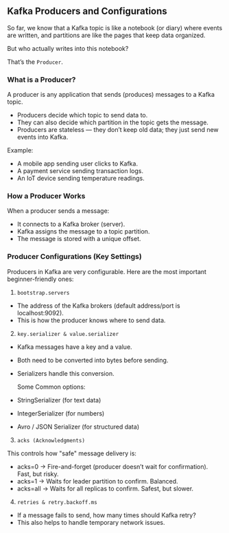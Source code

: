 ## Kafka Producers and Configurations
So far, we know that a Kafka topic is like a notebook (or diary) where events are written, and partitions are like the pages that keep data organized. 

But who actually writes into this notebook?

That’s the `Producer`.

### What is a Producer?

A producer is any application that sends (produces) messages to a Kafka topic.

* Producers decide which topic to send data to.
* They can also decide which partition in the topic gets the message.
* Producers are stateless — they don’t keep old data; they just send new events into Kafka.

Example:

* A mobile app sending user clicks to Kafka.
* A payment service sending transaction logs.
* An IoT device sending temperature readings.

### How a Producer Works

When a producer sends a message:

* It connects to a Kafka broker (server).
* Kafka assigns the message to a topic partition.
* The message is stored with a unique offset.

### Producer Configurations (Key Settings)

Producers in Kafka are very configurable. Here are the most important beginner-friendly ones:

1. `bootstrap.servers`

* The address of the Kafka brokers (default address/port is localhost:9092).
* This is how the producer knows where to send data.

2. `key.serializer & value.serializer`

* Kafka messages have a key and a value.
* Both need to be converted into bytes before sending.
* Serializers handle this conversion.

  Some Common options:

* StringSerializer (for text data)
* IntegerSerializer (for numbers)
* Avro / JSON Serializer (for structured data)

3. `acks (Acknowledgments)`

  This controls how "safe" message delivery is:

* acks=0 → Fire-and-forget (producer doesn’t wait for confirmation). Fast, but risky.
* acks=1 → Waits for leader partition to confirm. Balanced.
* acks=all → Waits for all replicas to confirm. Safest, but slower.

4. `retries & retry.backoff.ms`

* If a message fails to send, how many times should Kafka retry?
* This also helps to handle temporary network issues.





